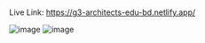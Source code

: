 # 
Live Link: https://g3-architects-edu-bd.netlify.app/

![image](https://github.com/EngrArfin/g3-architects-business/assets/120125822/d4c8f1bc-5b02-4ee7-9700-f58ea7b6fd90)
![image](https://github.com/EngrArfin/g3-architects-business/assets/120125822/00abfd52-e937-4594-bd6a-c41235539424)

